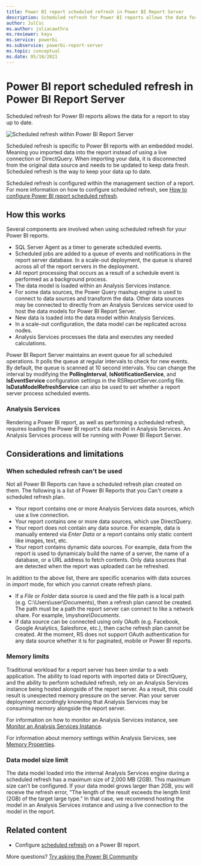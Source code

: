 ```yaml
---
title: Power BI report scheduled refresh in Power BI Report Server
description: Scheduled refresh for Power BI reports allows the data for a report with an embedded model to stay up to date.
author: JulCsc
ms.author: juliacawthra
ms.reviewer: kayu
ms.service: powerbi
ms.subservice: powerbi-report-server
ms.topic: conceptual
ms.date: 05/18/2021
---
```

# Power BI report scheduled refresh in Power BI Report Server
Scheduled refresh for Power BI reports allows the data for a report to stay up to date.

![Scheduled refresh within Power BI Report Server](media/scheduled-refresh/scheduled-refresh-success.png)

Scheduled refresh is specific to Power BI reports with an embedded model. Meaning you imported data into the report instead of using a live connection or DirectQuery. When importing your data, it is disconnected from the original data source and needs to be updated to keep data fresh. Scheduled refresh is the way to keep your data up to date.

Scheduled refresh is configured within the management section of a report. For more information on how to configure scheduled refresh, see [How to configure Power BI report scheduled refresh](configure-scheduled-refresh.md).

## How this works
Several components are involved when using scheduled refresh for your Power BI reports.

* SQL Server Agent as a timer to generate scheduled events.
* Scheduled jobs are added to a queue of events and notifications in the report server database. In a scale-out deployment, the queue is shared across all of the report servers in the deployment.
* All report processing that occurs as a result of a schedule event is performed as a background process.
* The data model is loaded within an Analysis Services instance.
* For some data sources, the Power Query mashup engine is used to connect to data sources and transform the data. Other data sources may be connected to directly from an Analysis Services service used to host the data models for Power BI Report Server.
* New data is loaded into the data model within Analysis Services.
* In a scale-out configuration, the data model can be replicated across nodes.
* Analysis Services processes the data and executes any needed calculations.

Power BI Report Server maintains an event queue for all scheduled operations. It polls the queue at regular intervals to check for new events. By default, the queue is scanned at 10 second intervals. You can change the interval by modifying the **PollingInterval**, **IsNotificationService**, and **IsEventService** configuration settings in the RSReportServer.config file. **IsDataModelRefreshService** can also be used to set whether a report server process scheduled events.

### Analysis Services
Rendering a Power BI report, as well as performing a scheduled refresh, requires loading the Power BI report's data model in Analysis Services. An Analysis Services process will be running with Power BI Report Server.

## Considerations and limitations
### When scheduled refresh can't be used
Not all Power BI Reports can have a scheduled refresh plan created on them. The following is a list of Power BI Reports that you Can't create a scheduled refresh plan.

* Your report contains one or more Analysis Services data sources, which use a live connection.
* Your report contains one or more data sources, which use DirectQuery.
* Your report does not contain any data source. For example, data is manually entered via *Enter Data* or a report contains only static content like images, text, etc.
* Your report contains dynamic data sources. For example, data from the report is used to dynamicaly build the name of a server, the name of a database, or a URL address to fetch contents. Only data sources that are detected when the report was uploaded can be refreshed.

In addition to the above list, there are specific scenarios with data sources in *import* mode, for which you cannot create refresh plans.

* If a *File* or *Folder* data source is used and the file path is a local path (e.g. C:\Users\user\Documents), then a refresh plan cannot be created. The path must be a path the report server can connect to like a network share. For example, *\\myshare\Documents*.
* If data source can be connected using only OAuth (e.g. Facebook, Google Analytics, Salesforce, etc.), then cache refresh plan cannot be created. At the moment, RS does not support OAuth authentication for any data source whether it is for paginated, mobile or Power BI reports.

### Memory limits
Traditional workload for a report server has been similar to a web application. The ability to load reports with imported data or DirectQuery, and the ability to perform scheduled refresh, rely on an Analysis Services instance being hosted alongside of the report server. As a result, this could result is unexpected memory pressure on the server. Plan your server deployment accordingly knowning that Analysis Services may be consuming memory alongside the report server.

For information on how to monitor an Analysis Services instance, see [Monitor an Analysis Services Instance](/sql/analysis-services/instances/monitor-an-analysis-services-instance).

For information about memory settings within Analysis Services, see [Memory Properties](/sql/analysis-services/server-properties/memory-properties).

### Data model size limit
The data model loaded into the internal Analysis Services engine during a scheduled refresh has a maximum size of 2,000 MB (2GB). This maximum size can't be configured. If your data model grows larger than 2GB, you will receive the refresh error, "The length of the result exceeds the length limit (2GB) of the target large type." In that case, we recommend hosting the model in an Analysis Services instance and using a live connection to the model in the report.

## Related content

* Configure [scheduled refresh](configure-scheduled-refresh.md) on a Power BI report.

More questions? [Try asking the Power BI Community](https://community.powerbi.com/)
